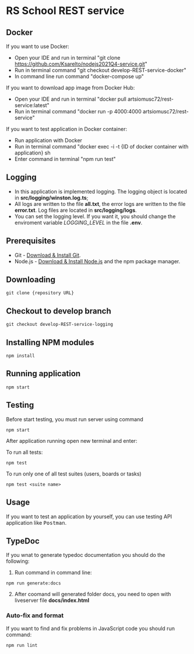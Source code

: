# RS School REST service

## Docker

If you want to use Docker:

- Open your IDE and run in terminal "git clone https://github.com/Ksarelto/nodejs2021Q4-service.git"
- Run in terminal command "git checkout develop-REST-service-docker"
- In command line run command "docker-compose up"

If you want to download app image from Docker Hub:

- Open your IDE and run in terminal "docker pull artsiomusc72/rest-service:latest"
- Run in terminal command "docker run -p 4000:4000 artsiomusc72/rest-service"

If you want to test application in Docker container:

- Run application with Docker
- Run in terminal command "docker exec -i -t {ID of docker container with application} sh
- Enter command in terminal "npm run test"

## Logging

- In this application is implemented logging. The logging object is located in **src/logging/winston.log.ts**;
- All logs are written to the file **all.txt**, the error logs are written to the file **error.txt**. Log files are located in **src/logging/logs**.
- You can set the logging level. If you want it, you should change the enviroment variable _LOGGING_LEVEL_ in the file **.env**.

## Prerequisites

- Git - [Download & Install Git](https://git-scm.com/downloads).
- Node.js - [Download & Install Node.js](https://nodejs.org/en/download/) and the npm package manager.

## Downloading

```
git clone {repository URL}
```

## Checkout to develop branch

```
git checkout develop-REST-service-logging
```

## Installing NPM modules

```
npm install
```

## Running application

```
npm start
```

## Testing

Before start testing, you must run server using command

```
npm start
```

After application running open new terminal and enter:

To run all tests:

```
npm test
```

To run only one of all test suites (users, boards or tasks)

```
npm test <suite name>
```

## Usage

If you want to test an application by yourself, you can use testing API application like <kbd>Postman</kbd>.

## TypeDoc

If you wnat to generate typedoc documentation you should do the following:

1. Run command in command line:

```
npm run generate:docs
```

2. After coomand will generated folder docs, you need to open with liveserver file **docs/index.html**

### Auto-fix and format

If you want to find and fix problems in JavaScript code you should run command:

```
npm run lint
```
